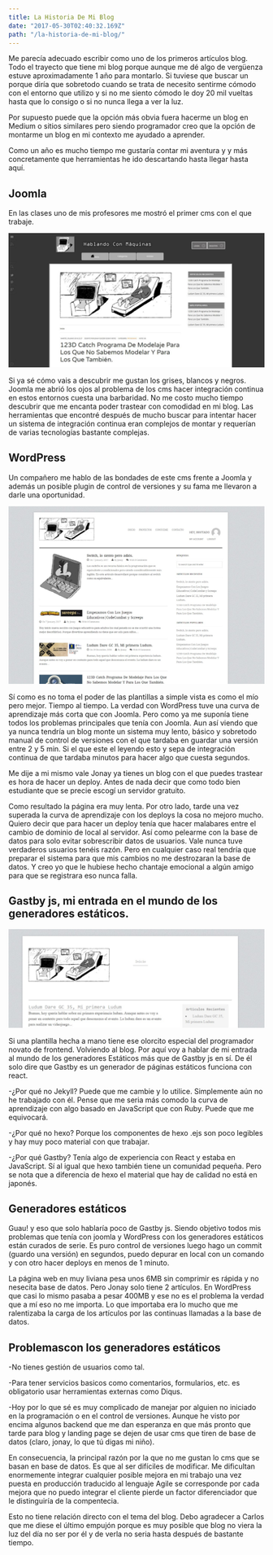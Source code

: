```yaml
---
title: La Historia De Mi Blog
date: "2017-05-30T02:40:32.169Z"
path: "/la-historia-de-mi-blog/"
---
```


Me parecía adecuado escribir como uno de los primeros artículos
blog. Todo el trayecto que tiene mi blog porque aunque me dé algo
de vergüenza estuve aproximadamente 1 año para montarlo.
Si tuviese que buscar un porque diría que sobretodo cuando se
 trata de necesito sentirme cómodo con el entorno que
utilizo y si no me siento cómodo le doy 20 mil vueltas hasta
que lo consigo o si no nunca llega a ver la luz.

Por supuesto puede que la opción más
obvia fuera hacerme un blog en Medium o sitios similares
pero siendo programador creo que la opción de montarme un blog
en mi contexto me ayudado a aprender.


Como un año es mucho tiempo me gustaría contar mi aventura y
y más concretamente que herramientas he ido descartando hasta
llegar hasta aquí.

## Joomla
En las clases uno de mis profesores me mostró el primer cms con
el que trabaje.

![Joomla](./joomla-version.jpg)

Si ya sé cómo vais a descubrir me gustan los grises, blancos y
negros. Joomla me abrió los ojos al problema de los cms hacer
integración continua en estos entornos cuesta una barbaridad.
No me costo mucho tiempo descubrir que me encanta poder trastear
con comodidad en mi blog. Las herramientas que encontré después de
mucho buscar para intentar hacer un sistema de integración continua
eran complejos de montar y requerían de varias tecnologías bastante
complejas.


## WordPress
Un compañero me hablo de las bondades de este cms frente a Joomla
y además un posible plugin de control de versiones y su fama
me llevaron a darle una oportunidad.


![Wordpress](./wordpress-version.jpg)

Sí como es no toma el poder de las plantillas a simple vista es
como el mío pero mejor. Tiempo al tiempo. La verdad con WordPress
tuve una curva de aprendizaje más corta que con Joomla. Pero
como ya me suponía tiene todos los problemas principales que
tenía con Joomla. Aun así viendo que ya nunca tendría un blog
monte un sistema muy lento, básico y sobretodo manual de control
 de versiones con el que tardaba en guardar una versión entre
 2 y 5 min. Si el que este el leyendo esto y sepa de integración
 continua de que tardaba minutos para hacer algo que cuesta segundos.

 Me dije a mi mismo vale Jonay ya tienes un blog con el que puedes
 trastear es hora de hacer un deploy. Antes de nada decir que como
 todo bien estudiante que se precie escogí un servidor gratuito.


 Como resultado la página era muy lenta. Por otro lado, tarde una
 vez superada la curva de aprendizaje con los deploys la cosa
 no mejoro mucho. Quiero decir que para hacer un deploy tenía
 que hacer malabares entre el cambio de dominio de local
 al servidor. Así como pelearme con la base de datos para
 solo evitar sobrescribir datos de usuarios. Vale nunca tuve
 verdaderos usuarios tenéis razón. Pero en cualquier caso real
 tendría que preparar el sistema para que mis cambios no
 me destrozaran la base de datos. Y creo yo que le hubiese
 hecho chantaje emocional a algún amigo para que se registrara
 eso nunca falla.


## Gastby js, mi entrada en el mundo de los generadores estáticos.


![Gastby](./gastby-version.jpg)

Si una plantilla hecha a mano tiene ese olorcito especial
del programador novato de frontend.
Volviendo al blog. Por aquí voy a hablar de mi entrada al mundo de los generadores
Estáticos más que de Gastby js en sí. De él solo dire que
Gastby es un generador de páginas estáticos funciona con react.

-¿Por qué no Jekyll?
Puede que me cambie y lo utilice. Simplemente aún no he trabajado
 con él. Pense que me seria más comodo la
curva de aprendizaje con algo basado en JavaScript que con
Ruby. Puede que me equivocará.

-¿Por qué no hexo?
Porque los componentes de hexo .ejs son poco legibles y hay muy
poco material con que trabajar.

-¿Por qué Gastby?
Tenía algo de experiencia con React y estaba en JavaScript.
Sí al igual que hexo también tiene un comunidad pequeña.
Pero se nota que a diferencia de hexo el material que hay
de calidad no está en japonés.

## Generadores estáticos

Guau! y eso que solo hablaría poco de Gastby js.
Siendo objetivo todos mis problemas que tenía con joomla y
WordPress con los generadores estáticos están curados de serie.
Es puro control de versiones luego hago un commit (guardo una
versión) en segundos, puedo depurar en local con un comando
y con otro hacer deploys en menos de 1 minuto.

La página web en muy liviana pesa unos 6MB sin comprimir es rápida
y no nesecita base de datos. Pero Jonay solo tiene 2 artículos.
En WordPress que casi lo mismo pasaba a pesar 400MB y ese no es
el problema la verdad que a mí eso no me importa. Lo que importaba
era lo mucho que me ralentizaba la carga de los artículos por las
continuas llamadas a la base de datos.

## Problemascon los generadores estáticos

-No tienes gestión de usuarios como tal.

-Para tener servicios basicos como comentarios, formularios, etc.
es obligatorio usar herramientas externas como Diqus.

-Hoy por lo que sé es muy complicado de manejar por alguien no iniciado
en la programación o en el control de versiones.
Aunque he visto por encima algunos backend que me dan esperanza
en que más pronto que tarde para blog y landing page se dejen
de usar cms que tiren de base de datos (claro, jonay, lo que tú digas mi niño).


En consecuencia, la principal razón por la que no me gustan lo cms que se basan en
base de datos. Es que al ser difíciles de modificar. Me dificultan enormemente
integrar cualquier posible mejora en mi trabajo una vez puesta en producción
traducido al lenguaje Agile se corresponde por cada mejora que no puedo
integrar el cliente pierde un factor diferenciador que le distinguiría
de la compentecia.




Esto no tiene relación directo con el tema del blog. Debo agradecer a Carlos que
me diese el último empujón porque es muy posible que blog no viera la luz del día
no ser por él y de verla no seria hasta después de bastante tiempo.